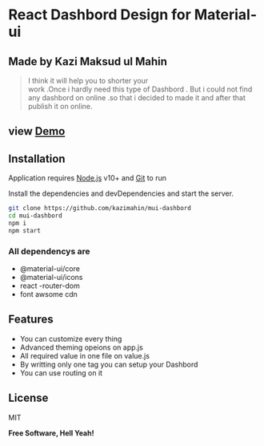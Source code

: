 # React Dashbord Design for Material-ui
## Made by Kazi Maksud ul Mahin

> I think it will help you to shorter your  
> work .Once i hardly need this type of 
> Dashbord . But i could not find any dashbord
> on online .so that i decided to made it and 
> after that publish it on online.  

## view [Demo](https://kazimahin.github.io/mui-dashbord/)
## Installation

Application requires [Node.js](https://nodejs.org/) v10+ and [Git](https://git-scm.com/) to run 

Install the dependencies and devDependencies and start the server.

```sh
git clone https://github.com/kazimahin/mui-dashbord
cd mui-dashbord
npm i 
npm start
```

### All dependencys are 

- @material-ui/core
- @material-ui/icons
- react -router-dom
- font awsome cdn






## Features

- You can customize every thing 
- Advanced theming opeions on app.js
- All required value in one file on value.js
- By writting only one tag you can setup your Dashbord
- You can use routing on it
 
 
 
 
 
## License

MIT

**Free Software, Hell Yeah!**
  
